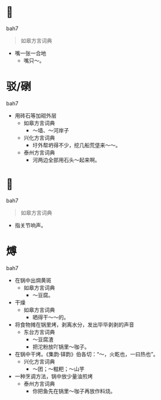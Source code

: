 # 𪙍
bah7
> 如皋方言词典
- 嘴一张一合地
  - 嘴只～。

# 驳/䃗
bah7
+ 用砖石等加砌外层
  * 如皋方言词典
    - ～墙、～河岸子
  * 兴化方言词典
    - 圩外帮坍得不少，挖几船荒垡来～～。
  * 泰州方言词典
    - 河两边全部用石头～起来啊。

# 𠺣
bah7
> 如皋方言词典
- 指关节响声。

# 煿
bah7
+ 在锅中出焵黄斑
  * 如皋方言词典
    - ～豆腐。
+ 干燥
  * 如皋方言词典
    - 晒得干～～的。
+ 将食物摊在锅里烤，剥离水分，发出毕毕剥剥的声音
  * 东台方言词典
    - ～豆腐渣
    - 把沱粉放吖锅里～咖子。
+ 在锅中干烤。《集韵·铎韵》伯各切：“～，火乾也，一曰热也”。
  * 兴化方言词典
    - ～团；～糍粑；～山芋
+ 一种烹调方法，锅中放少量油煎烤
  * 泰州方言词典
    - 你把鱼先在锅里～咖子再放作料烧。

